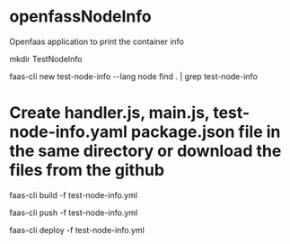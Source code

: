 # openfassNodeInfo
Openfaas application to print the container info



mkdir TestNodeInfo

faas-cli new test-node-info --lang node
find . | grep test-node-info

# Create handler.js, main.js, test-node-info.yaml package.json file in the same directory or download the files from the github

faas-cli build -f test-node-info.yml

faas-cli push -f test-node-info.yml

faas-cli deploy -f test-node-info.yml
